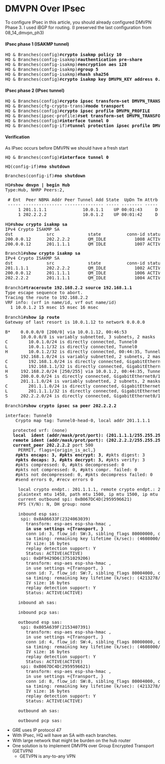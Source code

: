 # DMVPN Over IPsec
To configure IPsec in this article, you should already configured DMVPN Phase 3. I used
iBGP for routing. (I preserved the last configuration from 08_14_dmvpn_ph3)
#### IPsec phase 1 (ISAKMP tunnel)
<pre>
HQ & Branches(config)#<b>crypto isakmp policy 10</b>
HQ & Branches(config-isakmp)#<b>authentication pre-share</b> 
HQ & Branches(config-isakmp)#<b>encryption aes 128</b>
HQ & Branches(config-isakmp)#<b>group 5</b>
HQ & Branches(config-isakmp)#<b>hash sha256</b>
HQ & Branches(config)#<b>crypto isakmp key DMVPN_KEY address 0.0.0.0</b></pre>

#### IPsec phase 2 (IPsec tunnel)
<pre>
HQ & Branches(config)#<b>crypto ipsec transform-set DMVPN_TRANSFORM esp-aes esp-sha-hmac</b>
HQ & Branches(cfg-crypto-trans)#<b>mode transport</b>
HQ & Branches(config)#<b>crypto ipsec profile DMVPN_PROFILE</b>
HQ & Branches(ipsec-profile)#<b>set transform-set DMVPN_TRANSFORM</b>
HQ & Branches(config)#<b>interface tunnel 0</b>
HQ & Branches(config-if)#<b>tunnel protection ipsec profile DMVPN_PROFILE</b></pre>

#### Verification
As IPsec occurs before DMVPN we should have a fresh start
<pre>
HQ & Branches(config)#<b>interface tunnel 0</b></pre>
<pre>
HQ(config-if)#<b>no shutdown</b></pre>
<pre>
Branches(config-if)#<b>no shutdown</b></pre>

<pre>
HQ#<b>show dmvpn | begin Hub</b>
Type:Hub, NHRP Peers:2, 

 # Ent  Peer NBMA Addr Peer Tunnel Add State  UpDn Tm Attrb
 ----- --------------- --------------- ----- -------- -----
     1 201.1.1.1              10.0.1.1    UP 00:01:43     D
     1 202.2.2.2              10.0.1.2    UP 00:01:42     D

HQ#<b>show crypto isakmp sa</b>
IPv4 Crypto ISAKMP SA
dst             src             state          conn-id status
200.0.0.12      202.2.2.2       QM_IDLE           1008 ACTIVE
200.0.0.12      201.1.1.1       QM_IDLE           1007 ACTIVE
</pre>

<pre>
Branch1#<b>show crypto isakmp sa</b>
IPv4 Crypto ISAKMP SA
dst             src             state          conn-id status
201.1.1.1       202.2.2.2       QM_IDLE           1002 ACTIVE
200.0.0.12      201.1.1.1       QM_IDLE           1006 ACTIVE
202.2.2.2       201.1.1.1       QM_IDLE           1004 ACTIVE

Branch1#<b>traceroute 192.168.2.2 source 192.168.1.1</b>
Type escape sequence to abort.
Tracing the route to 192.168.2.2
VRF info: (vrf in name/id, vrf out name/id)
  1 10.0.1.2 15 msec 15 msec 16 msec

Branch1#<b>show ip route</b> 
Gateway of last resort is 10.0.1.12 to network 0.0.0.0

B*    0.0.0.0/0 [200/0] via 10.0.1.12, 00:46:53
      10.0.0.0/8 is variably subnetted, 3 subnets, 2 masks
C        10.0.1.0/24 is directly connected, Tunnel0
L        10.0.1.1/32 is directly connected, Tunnel0
H        10.0.1.2/32 is directly connected, 00:44:35, Tunnel0
      192.168.1.0/24 is variably subnetted, 2 subnets, 2 masks
C        192.168.1.0/24 is directly connected, GigabitEthernet0/3
L        192.168.1.1/32 is directly connected, GigabitEthernet0/3
H     192.168.2.0/24 [250/255] via 10.0.1.2, 00:44:35, Tunnel0
S     200.0.0.0/24 is directly connected, GigabitEthernet0/1
      201.1.1.0/24 is variably subnetted, 2 subnets, 2 masks
C        201.1.1.0/24 is directly connected, GigabitEthernet0/1
L        201.1.1.1/32 is directly connected, GigabitEthernet0/1
S     202.2.2.0/24 is directly connected, GigabitEthernet0/1

Branch1#<b>show crypto ipsec sa peer 202.2.2.2</b>

interface: Tunnel0
    Crypto map tag: Tunnel0-head-0, local addr 201.1.1.1

   protected vrf: (none)
   <b>local  ident (addr/mask/prot/port): (201.1.1.1/255.255.255.255/47/0)
   remote ident (addr/mask/prot/port): (202.2.2.2/255.255.255.255/47/0)
   current_peer 202.2.2.2 </b>port 500
     PERMIT, flags={origin_is_acl,}
    #<b>pkts encaps: 3, #pkts encrypt: 3</b>, #pkts digest: 3
    #<b>pkts decaps: 3, #pkts decrypt: 3,</b> #pkts verify: 3
    #pkts compressed: 0, #pkts decompressed: 0
    #pkts not compressed: 0, #pkts compr. failed: 0
    #pkts not decompressed: 0, #pkts decompress failed: 0
    #send errors 0, #recv errors 0

     local crypto endpt.: 201.1.1.1, remote crypto endpt.: 202.2.2.2
     plaintext mtu 1458, path mtu 1500, ip mtu 1500, ip mtu idb GigabitEthernet0/1
     current outbound spi: 0xB067DC4D(2959596621)
     PFS (Y/N): N, DH group: none

     inbound esp sas:
      spi: 0x8A86633F(2324063039)
        transform: esp-aes esp-sha-hmac ,
        <b>in use settings ={Transport, }</b>
        conn id: 3, flow_id: SW:3, sibling_flags 80000000, crypto map: Tunnel0-head-0
        sa timing: remaining key lifetime (k/sec): (4608000/2948)
        IV size: 16 bytes
        replay detection support: Y
        Status: ACTIVE(ACTIVE)
      spi: 0xDF9429D6(3751029206)
        transform: esp-aes esp-sha-hmac ,
        in use settings ={Transport, }
        conn id: 7, flow_id: SW:7, sibling_flags 80004000, crypto map: Tunnel0-head-0
        sa timing: remaining key lifetime (k/sec): (4213278/2952)
        IV size: 16 bytes
        replay detection support: Y
        Status: ACTIVE(ACTIVE)

     inbound ah sas:

     inbound pcp sas:

     outbound esp sas:
      spi: 0x805A639F(2153407391)
        transform: esp-aes esp-sha-hmac ,
        in use settings ={Transport, }
        conn id: 4, flow_id: SW:4, sibling_flags 80000000, crypto map: Tunnel0-head-0
        sa timing: remaining key lifetime (k/sec): (4608000/2948)
        IV size: 16 bytes
        replay detection support: Y
        Status: ACTIVE(ACTIVE)
      spi: 0xB067DC4D(2959596621)
        transform: esp-aes esp-sha-hmac ,
        in use settings ={Transport, }
        conn id: 8, flow_id: SW:8, sibling_flags 80004000, crypto map: Tunnel0-head-0
        sa timing: remaining key lifetime (k/sec): (4213278/2952)
        IV size: 16 bytes
        replay detection support: Y
        Status: ACTIVE(ACTIVE)

     outbound ah sas:

     outbound pcp sas:
</pre> 
* GRE uses IP protocol 47
* With IPsec, HQ will have an SA with each branches.
* With large network that might be burden on the hub router
* One solution is to implement DMVPN over Group Encrypted Transport (GETVPN)
  * GETVPN is any-to-any VPN